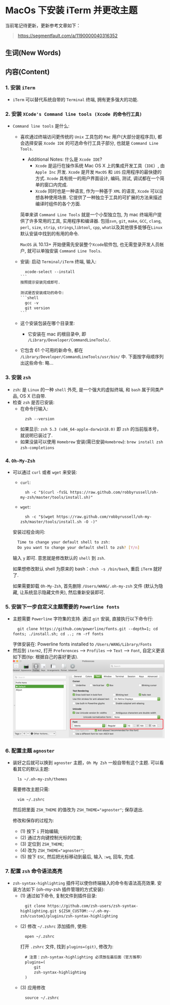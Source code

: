 # MacOs 下安装 iTerm 并更改主题

当前笔记待更新，更新参考文章如下：

> https://segmentfault.com/a/1190000040316352



## 生词(New Words)

## 内容(Content)
### 1. 安装 `iTerm`
- `iTerm` 可以替代系统自带的 `Terminal` 终端, 拥有更多强大的功能.

### 2. 安装 `XCode's Command line tools (Xcode 的命令行工具)`
- `Command line tools` 是什么:
    + 喜欢通过终端访问更传统的 `Unix` 工具包的 `Mac` 用户(大部分是程序员),
      都会选择安装 `Xcode IDE` 的可选命令行工具子部分, 也就是 
      `Command Line Tools`.
        - Additional Notes: 什么是 `Xcode IDE`?
            - `Xcode` 是运行在操作系统 Mac OS X 上的集成开发工具（`IDE`）, 由
              `Apple Inc` 开发. `Xcode` 是开发 `MacOS` 和 `iOS`
              应用程序的最快捷的方式. `Xcode` 具有统一的用户界面设计, 编码, 测试,
              调试都在一个简单的窗口内完成.
            - `Xcode` 同时也是一种语言, 作为一种基于 `XML` 的语言, `Xcode` 
              可以设想各种使用场景.
              它提供了一种独立于工具的可扩展的方法来描述编译时组件的各个方面.
    
      简单来讲 `Command Line Tools` 就是一个小型独立包, 
      为 mac 终端用户提供了许多常用的工具, 实用程序和编译器. 包括`svn`, `git`,
      `make`, `GCC`, `clang`, `perl`, `size`, `strip`, `strings`,`libtool`,
      `cpp`, `what`以及其他很多能够在`Linux`默认安装中找到的有用的命令. 
      
      `MacOS` 从 10.13+ 开始便需先安装整个`Xcode`软件包, 也无需登录开发人员帐户,
      就可以单独安装 `Command Line Tools`.
    
    + 安装: 启动 `Terminal/iTerm` 终端, 输入: 
      ````shell
        xcode-select --install
      ```
      按照提示安装完成即可.
      
      测试是否安装成功的命令: 
      ```shell
        gcc -v
        git version
      ```
    + 这个安装包装在哪个目录里:
      
        - 它安装在 mac 的根目录中, 即 `/Library/Developer/CommandLineTools/`.
    + 它包含 61 个可用的新命令, 都在
      `/Library/Developer/CommandLineTools/usr/bin/` 中.
      下面按字母顺序列出这些命令: 略...

### 3. 安装 `zsh`
- `zsh`: 是 `Linux` 的一种 `shell` 外壳, 是一个强大的虚拟终端,
  和 `bash` 属于同类产品,
  OS X 已自带.
- 检查 `zsh` 是否已安装: 
    + 在命令行输入:
      ```shell
        zsh --version
      ```
    + 如果显示: `zsh 5.3 (x86_64-apple-darwin18.0)`
      即 `zsh` 的当前版本号，就说明已装过了.
    + 如果没装可以使用 `Homebrew` 安装(需已安装`Homebrew`): 
      `brew install zsh zsh-completions`

### 4. `Oh-My-Zsh`
- 可以通过 `curl` 或者 `wget` 来安装:
    + `curl`: 
      ```shell
        sh -c "$(curl -fsSL https://raw.github.com/robbyrussell/oh-my-zsh/master/tools/install.sh)"
      ```
    + `wget`: 
      ```shell
        sh -c "$(wget https://raw.github.com/robbyrussell/oh-my-zsh/master/tools/install.sh -O -)"
      ```
    安装过程会询问:
  ```bash
    Time to change your default shell to zsh:
    Do you want to change your default shell to zsh? [Y/n]
  ```
  输入 `y` 即可. 意思就是修改默认的 `shell` 到 `zsh`.

  如果想修改默认 shell 为原来的 bash：`chsh -s /bin/bash`, 重启 `iTerm` 就好了.

  如果需要卸载 `Oh-My-Zsh`, 首先删除 `/Users/WANG/.oh-my-zsh` 文件
  (默认为隐藏, 让系统显示隐藏文件夹), 然后重新安装即可.

### 5. 安装下一步自定义主题需要的 `Powerline fonts`
- 主题需要 `Powerline` 字符集的支持. 通过 `git` 安装, 直接执行以下命令行:
  ```shell
    git clone https://github.com/powerline/fonts.git --depth=1; cd fonts; ./install.sh; cd ..; rm -rf fonts
  ```
  字体安装在: Powerline fonts installed to `/Users/WANG/Library/Fonts`
- 然后到 `iterm2`, 打开 `Preferences` --> `Profiles` --> `Text` --> `Font`,
  自定义更该如下图(tip: 根据自己的喜好更该).
  <img src="./macos-images/iterm-setting.png">

### 6. 配置主题 `agnoster`
- 装好之后就可以换到 `agnoster` 主题，`Oh My Zsh` 一般自带有这个主题.
  可以看看其它的默认主题:
  ```shell
    ls ~/.oh-my-zsh/themes
  ```
  需要修改主题只需:
  ```shell
    vim ~/.zshrc
  ```
  然后把里面 `ZSH_THEME` 的值改为 `ZSH_THEME="agnoster"`; 保存退出.

  修改和保存的过程为: 
    + (1) 按下 `i` 开始编辑;
    + (2) 通过方向键控制光标的位置;
    + (3) 定位到 `ZSH_THEME`;
    + (4) 改为 `ZSH_THEME="agnoster"`;
    + (5) 按下 `ESC`, 然后把光标移动到最后, 输入 `:wq`, 回车, 完成.

### 7. 配置 `zsh` 命令语法高亮
- `zsh-syntax-highlighting` 插件可以使你终端输入的命令有语法高亮效果.
  安装方法如下 (oh-my-zsh 插件管理的方式安装):
    + (1) 通过如下命令, 复制文件到插件目录: 
      ```shell
        git clone https://github.com/zsh-users/zsh-syntax-highlighting.git ${ZSH_CUSTOM:-~/.oh-my-zsh/custom}/plugins/zsh-syntax-highlighting 
      ```
    + (2) 修改 `~/.zshrc` 添加插件, 使用:
      ```shelll
        open ~/.zshrc
      ```
      打开 `.zshrc` 文件, 找到 `plugins=(git)`, 修改为:
      ```shell
        # 注意：zsh-syntax-highlighting 必须放在最后面（官方推荐）
        plugins=(
            git
            zsh-syntax-highlighting
        )
      ```
    + (3) 应用修改
      ```shell
        source ~/.zshrc
      ```